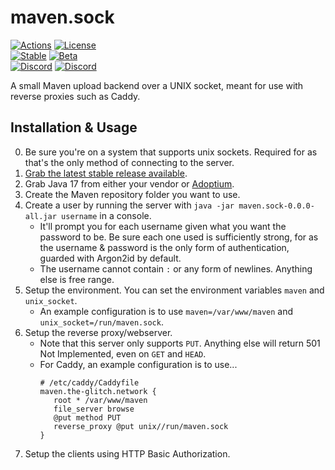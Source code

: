 # maven.sock

[![Actions](https://github.com/the-glitch-network/maven.sock/actions/workflows/build.yml/badge.svg)](https://github.com/the-glitch-network/maven.sock/actions/workflows/build.yml)
[![License](https://img.shields.io/github/license/the-glitch-network/maven.sock)](LICENSE)
<br/>
[![Stable](https://img.shields.io/github/v/release/the-glitch-network/maven.sock?label=stable)](https://github.com/the-glitch-network/maven.sock/releases)
[![Beta](https://img.shields.io/github/v/release/the-glitch-network/maven.sock?include_prereleases&label=beta)](https://github.com/the-glitch-network/maven.sock/releases)
<br/>
[![Discord](https://img.shields.io/discord/380201541078089738?color=7289da&label=Development&logo=discord&logoColor=7289da)](https://discord.gg/EmPS9y9)
[![Discord](https://img.shields.io/discord/368932049354227712?color=7289da&label=Community&logo=discord&logoColor=7289da)](https://discord.gg/ExCdXwP)

A small Maven upload backend over a UNIX socket, meant for use with reverse proxies such as Caddy.

## Installation & Usage

0. Be sure you're on a system that supports unix sockets. Required for as that's the only method of connecting to the
   server.
1. [Grab the latest stable release available](https://github.com/the-glitch-network/maven.sock/releases).
2. Grab Java 17 from either your vendor or [Adoptium](https://adoptium.net).
3. Create the Maven repository folder you want to use.
4. Create a user by running the server with `java -jar maven.sock-0.0.0-all.jar username` in a console.
    - It'll prompt you for each username given what you want the password to be. Be sure each one used is sufficiently
      strong, for as the username & password is the only form of authentication, guarded with Argon2id by default.
    - The username cannot contain `:` or any form of newlines. Anything else is free range.
5. Setup the environment. You can set the environment variables `maven` and `unix_socket`.
    - An example configuration is to use `maven=/var/www/maven` and `unix_socket=/run/maven.sock`.
6. Setup the reverse proxy/webserver.
    - Note that this server only supports `PUT`. Anything else will return 501 Not Implemented, even on `GET` and
      `HEAD`.
    - For Caddy, an example configuration is to use...
      ```caddyfile
      # /etc/caddy/Caddyfile
      maven.the-glitch.network {
         root * /var/www/maven
         file_server browse
         @put method PUT
         reverse_proxy @put unix//run/maven.sock
      }
      ```
7. Setup the clients using HTTP Basic Authorization.